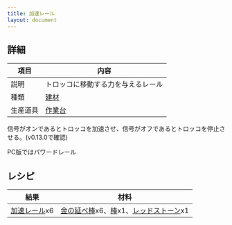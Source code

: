 ```yaml
---
title: 加速レール
layout: document
---
```

## 詳細

|項目|内容|
|---|---|
|説明|トロッコに移動する力を与えるレール|
|種類|[建材](建材)|
|生産道具|[作業台](作業台)|

信号がオンであるとトロッコを加速させ、信号がオフであるとトロッコを停止させる。(v0.13.0で確認)

PC版ではパワードレール

## レシピ

|結果|材料|
|---|---|
|[加速レール](加速レール)x6|[金の延べ棒](金の延べ棒)x6、[棒](棒)x1、[レッドストーン](レッドストーン)x1|
